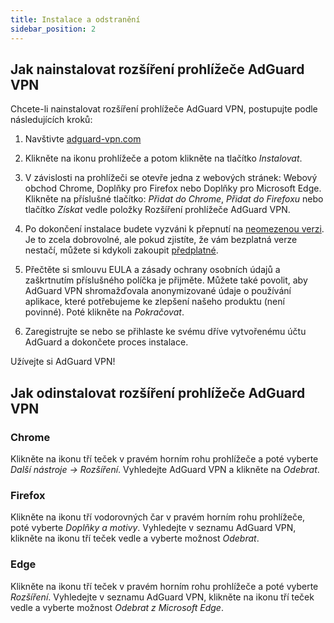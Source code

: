 ```yaml
---
title: Instalace a odstranění
sidebar_position: 2
---
```


## Jak nainstalovat rozšíření prohlížeče AdGuard VPN

Chcete-li nainstalovat rozšíření prohlížeče AdGuard VPN, postupujte podle následujících kroků:

1. Navštivte [adguard-vpn.com](https://adguard-vpn.com/browser-extension/overview.html)

2. Klikněte na ikonu prohlížeče a potom klikněte na tlačítko *Instalovat*.

3. V závislosti na prohlížeči se otevře jedna z webových stránek: Webový obchod Chrome, Doplňky pro Firefox nebo Doplňky pro Microsoft Edge. Klikněte na příslušné tlačítko: *Přidat do Chrome*, *Přidat do Firefoxu* nebo tlačítko *Získat* vedle položky Rozšíření prohlížeče AdGuard VPN.

4. Po dokončení instalace budete vyzváni k přepnutí na [neomezenou verzi](https://adguard-vpn.com/thankyou.html). Je to zcela dobrovolné, ale pokud zjistíte, že vám bezplatná verze nestačí, můžete si kdykoli zakoupit [předplatné](/general/subscription.md).

4. Přečtěte si smlouvu EULA a zásady ochrany osobních údajů a zaškrtnutím příslušného políčka je přijměte. Můžete také povolit, aby AdGuard VPN shromažďovala anonymizované údaje o používání aplikace, které potřebujeme ke zlepšení našeho produktu (není povinné). Poté klikněte na *Pokračovat*.

5. Zaregistrujte se nebo se přihlaste ke svému dříve vytvořenému účtu AdGuard a dokončete proces instalace.

Užívejte si AdGuard VPN!

## Jak odinstalovat rozšíření prohlížeče AdGuard VPN

### Chrome

Klikněte na ikonu tří teček v pravém horním rohu prohlížeče a poté vyberte *Další nástroje → Rozšíření*. Vyhledejte AdGuard VPN a klikněte na *Odebrat*.

### Firefox

Klikněte na ikonu tří vodorovných čar v pravém horním rohu prohlížeče, poté vyberte *Doplňky a motivy*. Vyhledejte v seznamu AdGuard VPN, klikněte na ikonu tří teček vedle a vyberte možnost *Odebrat*.

### Edge

Klikněte na ikonu tří teček v pravém horním rohu prohlížeče a poté vyberte *Rozšíření*. Vyhledejte v seznamu AdGuard VPN, klikněte na ikonu tří teček vedle a vyberte možnost *Odebrat z Microsoft Edge*.